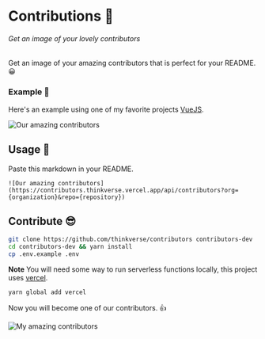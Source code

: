 # Contributions 🎩
###### Get an image of your lovely contributors

Get an image of your amazing contributors that is perfect for your README. 😀

### Example 🤘

Here's an example using one of my favorite projects [VueJS].

![Our amazing contributors](https://contributors.thinkverse.vercel.app/api/contributors?org=vuejs&repo=vue)

## Usage 🎉

Paste this markdown in your README.

`![Our amazing contributors](https://contributors.thinkverse.vercel.app/api/contributors?org={organization}&repo={repository})`

## Contribute 😎

```bash
git clone https://github.com/thinkverse/contributors contributors-dev
cd contributors-dev && yarn install
cp .env.example .env
```

**Note** You will need some way to run serverless functions locally, this project uses [vercel].

```bash
yarn global add vercel
```

Now you will become one of our contributors. 👍

![My amazing contributors](https://contributors.thinkverse.vercel.app/api/contributors)

[vuejs]: https://vuejs.org/
[vercel]: https://vercel.com/download